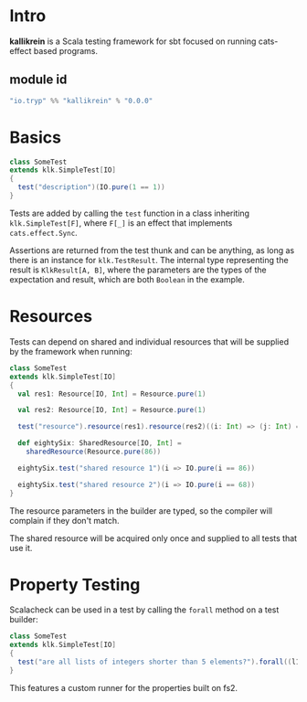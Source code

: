# Intro

**kallikrein** is a Scala testing framework for sbt focused on running cats-effect based programs.

## module id

```sbt
"io.tryp" %% "kallikrein" % "0.0.0"
```

# Basics

```scala
class SomeTest
extends klk.SimpleTest[IO]
{
  test("description")(IO.pure(1 == 1))
}
```

Tests are added by calling the `test` function in a class inheriting `klk.SimpleTest[F]`, where `F[_]` is an effect that
implements `cats.effect.Sync`.

Assertions are returned from the test thunk and can be anything, as long as there is an instance for `klk.TestResult`.
The internal type representing the result is `KlkResult[A, B]`, where the parameters are the types of the expectation
and result, which are both `Boolean` in the example.

# Resources

Tests can depend on shared and individual resources that will be supplied by the framework when running:

```scala
class SomeTest
extends klk.SimpleTest[IO]
{
  val res1: Resource[IO, Int] = Resource.pure(1)

  val res2: Resource[IO, Int] = Resource.pure(1)

  test("resource").resource(res1).resource(res2)((i: Int) => (j: Int) => IO.pure(i == j))

  def eightySix: SharedResource[IO, Int] =
    sharedResource(Resource.pure(86))

  eightySix.test("shared resource 1")(i => IO.pure(i == 86))

  eightySix.test("shared resource 2")(i => IO.pure(i == 68))
}
```

The resource parameters in the builder are typed, so the compiler will complain if they don't match.

The shared resource will be acquired only once and supplied to all tests that use it.

# Property Testing

Scalacheck can be used in a test by calling the `forall` method on a test builder:

```scala
class SomeTest
extends klk.SimpleTest[IO]
{
  test("are all lists of integers shorter than 5 elements?").forall((l1: List[Int]) => IO(l1.size < 5))
}
```

This features a custom runner for the properties built on fs2.
